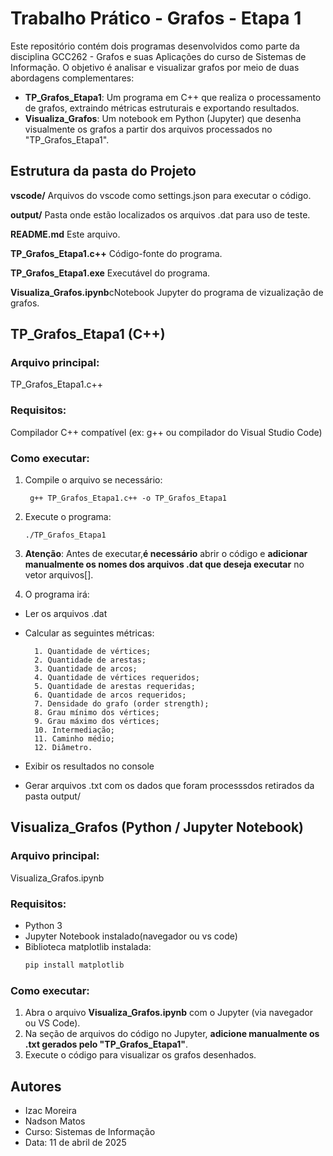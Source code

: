 # Trabalho Prático - Grafos - Etapa 1

Este repositório contém dois programas desenvolvidos como parte da disciplina GCC262 - Grafos e suas Aplicações do curso de Sistemas de Informação. O objetivo é analisar e visualizar grafos por meio de duas abordagens complementares:

- **TP_Grafos_Etapa1**: Um programa em C++ que realiza o processamento de grafos, extraindo métricas estruturais e exportando resultados.
- **Visualiza_Grafos**: Um notebook em Python (Jupyter) que desenha visualmente os grafos a partir dos arquivos processados no "TP_Grafos_Etapa1".

## Estrutura da pasta do Projeto

**vscode/** Arquivos do vscode como settings.json para executar o   código.

**output/** Pasta onde estão localizados os arquivos .dat para uso de teste.
                    
**README.md** Este arquivo.

**TP_Grafos_Etapa1.c++** Código-fonte do programa. 

**TP_Grafos_Etapa1.exe** Executável do programa.

**Visualiza_Grafos.ipynb**cNotebook Jupyter do programa de vizualização de grafos.


## TP_Grafos_Etapa1 (C++)

### Arquivo principal:
TP_Grafos_Etapa1.c++

### Requisitos:
Compilador C++ compatível (ex: g++ ou compilador do Visual Studio Code)

### Como executar:
1. Compile o arquivo se necessário:
   ````
    g++ TP_Grafos_Etapa1.c++ -o TP_Grafos_Etapa1
   ````
2. Execute o programa:
   ```
   ./TP_Grafos_Etapa1
   ```
3. **Atenção**: Antes de executar,**é necessário** abrir o código e **adicionar manualmente os nomes dos arquivos .dat que deseja executar** no vetor arquivos[].

4. O programa irá:

- Ler os arquivos .dat

- Calcular as seguintes métricas:

        1. Quantidade de vértices;
        2. Quantidade de arestas;
        3. Quantidade de arcos;
        4. Quantidade de vértices requeridos;
        5. Quantidade de arestas requeridas;
        6. Quantidade de arcos requeridos;
        7. Densidade do grafo (order strength);
        8. Grau mínimo dos vértices;
        9. Grau máximo dos vértices;
        10. Intermediação;
        11. Caminho médio;
        12. Diâmetro.

- Exibir os resultados no console

- Gerar arquivos .txt com os dados que foram processsdos retirados da pasta output/

## Visualiza_Grafos (Python / Jupyter Notebook)

### Arquivo principal:
Visualiza_Grafos.ipynb

### Requisitos:
- Python 3
- Jupyter Notebook instalado(navegador ou vs code)
- Biblioteca matplotlib instalada:
  ```bash
  pip install matplotlib
  ```
### Como executar:
1. Abra o arquivo **Visualiza_Grafos.ipynb** com o Jupyter (via navegador ou VS Code).
2. Na seção de arquivos do código no Jupyter, **adicione manualmente os .txt gerados pelo "TP_Grafos_Etapa1"**.
3. Execute o código para visualizar os grafos desenhados.

## Autores
- Izac Moreira
- Nadson Matos
- Curso: Sistemas de Informação
- Data: 11 de abril de 2025
